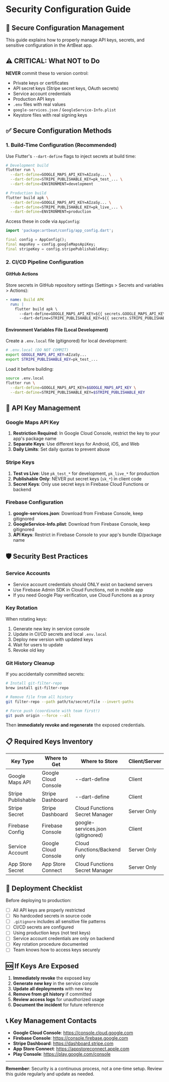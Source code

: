 # Security Configuration Guide

## 🔐 Secure Configuration Management

This guide explains how to properly manage API keys, secrets, and sensitive configuration in the ArtBeat app.

## ⚠️ CRITICAL: What NOT to Do

**NEVER** commit these to version control:
- Private keys or certificates
- API secret keys (Stripe secret keys, OAuth secrets)
- Service account credentials
- Production API keys
- `.env` files with real values
- `google-services.json` / `GoogleService-Info.plist`
- Keystore files with real signing keys

## ✅ Secure Configuration Methods

### 1. Build-Time Configuration (Recommended)

Use Flutter's `--dart-define` flags to inject secrets at build time:

```bash
# Development build
flutter run \
  --dart-define=GOOGLE_MAPS_API_KEY=AIzaSy... \
  --dart-define=STRIPE_PUBLISHABLE_KEY=pk_test_... \
  --dart-define=ENVIRONMENT=development

# Production build
flutter build apk \
  --dart-define=GOOGLE_MAPS_API_KEY=AIzaSy... \
  --dart-define=STRIPE_PUBLISHABLE_KEY=pk_live_... \
  --dart-define=ENVIRONMENT=production
```

Access these in code via `AppConfig`:
```dart
import 'package:artbeat/config/app_config.dart';

final config = AppConfig();
final mapsKey = config.googleMapsApiKey;
final stripeKey = config.stripePublishableKey;
```

### 2. CI/CD Pipeline Configuration

#### GitHub Actions
Store secrets in GitHub repository settings (Settings > Secrets and variables > Actions):

```yaml
- name: Build APK
  run: |
    flutter build apk \
      --dart-define=GOOGLE_MAPS_API_KEY=${{ secrets.GOOGLE_MAPS_API_KEY }} \
      --dart-define=STRIPE_PUBLISHABLE_KEY=${{ secrets.STRIPE_PUBLISHABLE_KEY }}
```

#### Environment Variables File (Local Development)
Create a `.env.local` file (gitignored) for local development:

```bash
# .env.local (DO NOT COMMIT)
export GOOGLE_MAPS_API_KEY=AIzaSy...
export STRIPE_PUBLISHABLE_KEY=pk_test_...
```

Load it before building:
```bash
source .env.local
flutter run \
  --dart-define=GOOGLE_MAPS_API_KEY=$GOOGLE_MAPS_API_KEY \
  --dart-define=STRIPE_PUBLISHABLE_KEY=$STRIPE_PUBLISHABLE_KEY
```

## 🔑 API Key Management

### Google Maps API Key
1. **Restriction Required**: In Google Cloud Console, restrict the key to your app's package name
2. **Separate Keys**: Use different keys for Android, iOS, and Web
3. **Daily Limits**: Set daily quotas to prevent abuse

### Stripe Keys
1. **Test vs Live**: Use `pk_test_*` for development, `pk_live_*` for production
2. **Publishable Only**: NEVER put secret keys (`sk_*`) in client code
3. **Secret Keys**: Only use secret keys in Firebase Cloud Functions or backend

### Firebase Configuration
1. **google-services.json**: Download from Firebase Console, keep gitignored
2. **GoogleService-Info.plist**: Download from Firebase Console, keep gitignored
3. **API Keys**: Restrict in Firebase Console to your app's bundle ID/package name

## 🛡️ Security Best Practices

### Service Accounts
- Service account credentials should ONLY exist on backend servers
- Use Firebase Admin SDK in Cloud Functions, not in mobile app
- If you need Google Play verification, use Cloud Functions as a proxy

### Key Rotation
When rotating keys:
1. Generate new key in service console
2. Update in CI/CD secrets and local `.env.local`
3. Deploy new version with updated keys
4. Wait for users to update
5. Revoke old key

### Git History Cleanup
If you accidentally committed secrets:
```bash
# Install git-filter-repo
brew install git-filter-repo

# Remove file from all history
git filter-repo --path path/to/secret/file --invert-paths

# Force push (coordinate with team first!)
git push origin --force --all
```

Then **immediately revoke and regenerate** the exposed credentials.

## 📋 Required Keys Inventory

| Key Type | Where to Get | Where to Store | Client/Server |
|----------|-------------|----------------|---------------|
| Google Maps API | Google Cloud Console | --dart-define | Client |
| Stripe Publishable | Stripe Dashboard | --dart-define | Client |
| Stripe Secret | Stripe Dashboard | Cloud Functions Secret Manager | Server Only |
| Firebase Config | Firebase Console | google-services.json (gitignored) | Client |
| Service Account | Google Cloud Console | Cloud Functions/Backend only | Server Only |
| App Store Secret | App Store Connect | Cloud Functions Secret Manager | Server Only |

## 🚀 Deployment Checklist

Before deploying to production:

- [ ] All API keys are properly restricted
- [ ] No hardcoded secrets in source code
- [ ] `.gitignore` includes all sensitive file patterns
- [ ] CI/CD secrets are configured
- [ ] Using production keys (not test keys)
- [ ] Service account credentials are only on backend
- [ ] Key rotation procedure documented
- [ ] Team knows how to access keys securely

## 🆘 If Keys Are Exposed

1. **Immediately revoke** the exposed key
2. **Generate new key** in the service console
3. **Update all deployments** with new key
4. **Remove from git history** if committed
5. **Review access logs** for unauthorized usage
6. **Document the incident** for future reference

## 📞 Key Management Contacts

- **Google Cloud Console**: https://console.cloud.google.com
- **Firebase Console**: https://console.firebase.google.com
- **Stripe Dashboard**: https://dashboard.stripe.com
- **App Store Connect**: https://appstoreconnect.apple.com
- **Play Console**: https://play.google.com/console

---

**Remember**: Security is a continuous process, not a one-time setup. Review this guide regularly and update as needed.
